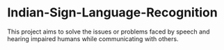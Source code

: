 # Indian-Sign-Language-Recognition
This project aims to solve the issues or problems faced by speech and hearing impaired humans while communicating with others.

